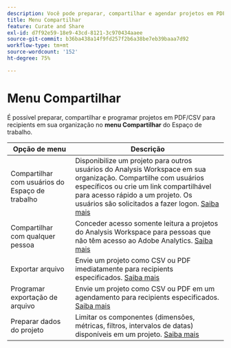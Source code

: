 ```yaml
---
description: Você pode preparar, compartilhar e agendar projetos em PDF/CSV para recipients em sua organização.
title: Menu Compartilhar
feature: Curate and Share
exl-id: d7f92e59-18e9-43cd-8121-3c970434aaee
source-git-commit: b36ba438a14f9fd257f2b6a38be7eb39baaa7d92
workflow-type: tm+mt
source-wordcount: '152'
ht-degree: 75%

---
```


# Menu Compartilhar

É possível preparar, compartilhar e programar projetos em PDF/CSV para recipients em sua organização no **menu Compartilhar** do Espaço de trabalho.

| Opção de menu | Descrição |
|---|---|
| Compartilhar com usuários do Espaço de trabalho | Disponibilize um projeto para outros usuários do Analysis Workspace em sua organização. Compartilhe com usuários específicos ou crie um link compartilhável para acesso rápido a um projeto. Os usuários são solicitados a fazer logon. [Saiba mais](/help/analysis-workspace/curate-share/share-projects.md) |
| Compartilhar com qualquer pessoa | Conceder acesso somente leitura a projetos do Analysis Workspace para pessoas que não têm acesso ao Adobe Analytics. [Saiba mais](/help/analysis-workspace/curate-share/share-projects.md) |
| Exportar arquivo | Envie um projeto como CSV ou PDF imediatamente para recipients especificados. [Saiba mais](/help/analysis-workspace/export/t-schedule-report.md) |
| Programar exportação de arquivo | Envie um projeto como CSV ou PDF em um agendamento para recipients especificados. [Saiba mais](/help/analysis-workspace/export/t-schedule-report.md) |
| Preparar dados do projeto | Limitar os componentes (dimensões, métricas, filtros, intervalos de datas) disponíveis em um projeto. [Saiba mais](/help/analysis-workspace/curate-share/curate.md) |
